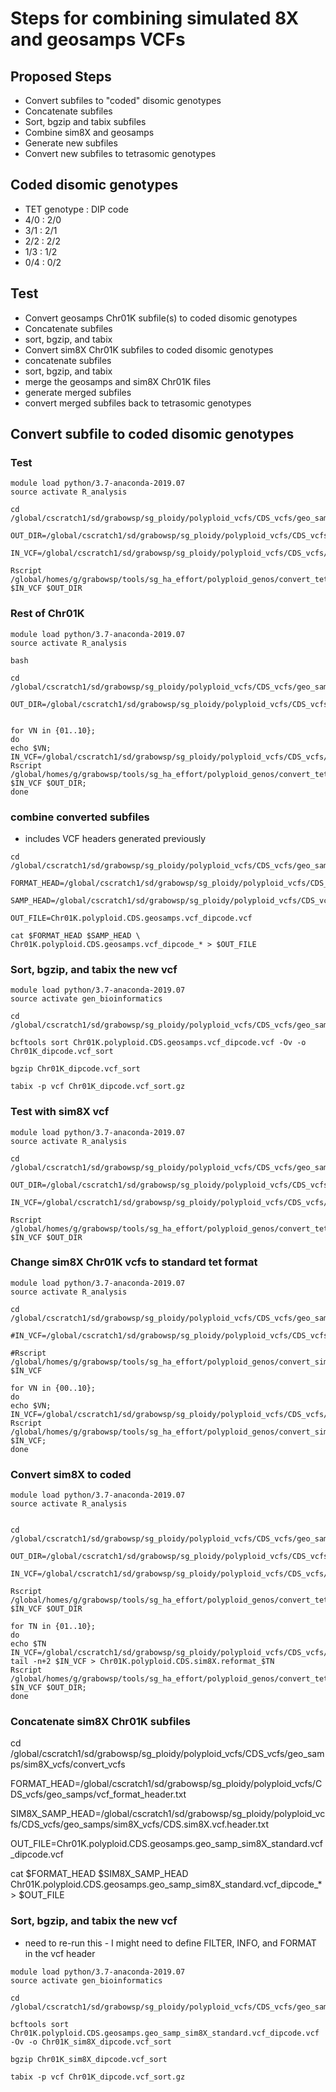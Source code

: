 # Steps for combining simulated 8X and geosamps VCFs

## Proposed Steps
* Convert subfiles to "coded" disomic genotypes
* Concatenate subfiles
* Sort, bgzip and tabix subfiles
* Combine sim8X and geosamps
* Generate new subfiles
* Convert new subfiles to tetrasomic genotypes

## Coded disomic genotypes
* TET genotype : DIP code
* 4/0 : 2/0
* 3/1 : 2/1
* 2/2 : 2/2
* 1/3 : 1/2
* 0/4 : 0/2

## Test
* Convert geosamps Chr01K subfile(s) to coded disomic genotypes
* Concatenate subfiles
* sort, bgzip, and tabix
* Convert sim8X Chr01K subfiles to coded disomic genotypes
* concatenate subfiles
* sort, bgzip, and tabix
* merge the geosamps and sim8X Chr01K files
* generate merged subfiles
* convert merged subfiles back to tetrasomic genotypes

## Convert subfile to coded disomic genotypes
### Test
```
module load python/3.7-anaconda-2019.07
source activate R_analysis

cd /global/cscratch1/sd/grabowsp/sg_ploidy/polyploid_vcfs/CDS_vcfs/geo_samps/convert_vcfs

OUT_DIR=/global/cscratch1/sd/grabowsp/sg_ploidy/polyploid_vcfs/CDS_vcfs/geo_samps/convert_vcfs

IN_VCF=/global/cscratch1/sd/grabowsp/sg_ploidy/polyploid_vcfs/CDS_vcfs/geo_samps/Chr01K.polyploid.CDS.geosamps.vcf_00

Rscript /global/homes/g/grabowsp/tools/sg_ha_effort/polyploid_genos/convert_tet_to_dipcoded_vcf.r $IN_VCF $OUT_DIR

```
### Rest of Chr01K
```
module load python/3.7-anaconda-2019.07
source activate R_analysis

bash

cd /global/cscratch1/sd/grabowsp/sg_ploidy/polyploid_vcfs/CDS_vcfs/geo_samps/convert_vcfs

OUT_DIR=/global/cscratch1/sd/grabowsp/sg_ploidy/polyploid_vcfs/CDS_vcfs/geo_samps/convert_vcfs


for VN in {01..10};
do
echo $VN;
IN_VCF=/global/cscratch1/sd/grabowsp/sg_ploidy/polyploid_vcfs/CDS_vcfs/geo_samps/Chr01K.polyploid.CDS.geosamps.vcf_$VN
Rscript /global/homes/g/grabowsp/tools/sg_ha_effort/polyploid_genos/convert_tet_to_dipcoded_vcf.r $IN_VCF $OUT_DIR;
done

```
### combine converted subfiles
* includes VCF headers generated previously
```
cd /global/cscratch1/sd/grabowsp/sg_ploidy/polyploid_vcfs/CDS_vcfs/geo_samps/convert_vcfs

FORMAT_HEAD=/global/cscratch1/sd/grabowsp/sg_ploidy/polyploid_vcfs/CDS_vcfs/geo_samps/vcf_format_header.txt

SAMP_HEAD=/global/cscratch1/sd/grabowsp/sg_ploidy/polyploid_vcfs/CDS_vcfs/geo_samps/CDS.geosamps.vcf.header.txt

OUT_FILE=Chr01K.polyploid.CDS.geosamps.vcf_dipcode.vcf

cat $FORMAT_HEAD $SAMP_HEAD \
Chr01K.polyploid.CDS.geosamps.vcf_dipcode_* > $OUT_FILE

```
### Sort, bgzip, and tabix the new vcf
```
module load python/3.7-anaconda-2019.07
source activate gen_bioinformatics

cd /global/cscratch1/sd/grabowsp/sg_ploidy/polyploid_vcfs/CDS_vcfs/geo_samps/convert_vcfs

bcftools sort Chr01K.polyploid.CDS.geosamps.vcf_dipcode.vcf -Ov -o Chr01K_dipcode.vcf_sort

bgzip Chr01K_dipcode.vcf_sort

tabix -p vcf Chr01K_dipcode.vcf_sort.gz
```
### Test with sim8X vcf
```
module load python/3.7-anaconda-2019.07
source activate R_analysis

cd /global/cscratch1/sd/grabowsp/sg_ploidy/polyploid_vcfs/CDS_vcfs/geo_samps/sim8X_vcfs/convert_vcfs
 
OUT_DIR=/global/cscratch1/sd/grabowsp/sg_ploidy/polyploid_vcfs/CDS_vcfs/geo_samps/sim8X_vcfs/convert_vcfs

IN_VCF=/global/cscratch1/sd/grabowsp/sg_ploidy/polyploid_vcfs/CDS_vcfs/geo_samps/sim8X_vcfs/Chr01K.polyploid.CDS.geosamps.geo_samp_sim8X_standard.vcf_00

Rscript /global/homes/g/grabowsp/tools/sg_ha_effort/polyploid_genos/convert_tet_to_dipcoded_vcf.r $IN_VCF $OUT_DIR

```
### Change sim8X Chr01K vcfs to standard tet format
```
module load python/3.7-anaconda-2019.07
source activate R_analysis

cd /global/cscratch1/sd/grabowsp/sg_ploidy/polyploid_vcfs/CDS_vcfs/geo_samps/sim8X_vcfs

#IN_VCF=/global/cscratch1/sd/grabowsp/sg_ploidy/polyploid_vcfs/CDS_vcfs/geo_samps/sim8X_vcfs/Chr01K.polyploid.CDS.geosamps.geo_samp_sim8X_AltDosage.vcf_01

#Rscript /global/homes/g/grabowsp/tools/sg_ha_effort/polyploid_genos/convert_sim8X_VCF_to_standard.r $IN_VCF

for VN in {00..10};
do
echo $VN;
IN_VCF=/global/cscratch1/sd/grabowsp/sg_ploidy/polyploid_vcfs/CDS_vcfs/geo_samps/sim8X_vcfs/Chr01K.polyploid.CDS.geosamps.geo_samp_sim8X_AltDosage.vcf_$VN
Rscript /global/homes/g/grabowsp/tools/sg_ha_effort/polyploid_genos/convert_sim8X_VCF_to_standard.r $IN_VCF;
done

```
### Convert sim8X to coded
```
module load python/3.7-anaconda-2019.07
source activate R_analysis


cd /global/cscratch1/sd/grabowsp/sg_ploidy/polyploid_vcfs/CDS_vcfs/geo_samps/sim8X_vcfs/convert_vcfs

OUT_DIR=/global/cscratch1/sd/grabowsp/sg_ploidy/polyploid_vcfs/CDS_vcfs/geo_samps/sim8X_vcfs/convert_vcfs

IN_VCF=/global/cscratch1/sd/grabowsp/sg_ploidy/polyploid_vcfs/CDS_vcfs/geo_samps/sim8X_vcfs/Chr01K.polyploid.CDS.geosamps.geo_samp_sim8X_standard.vcf_00

Rscript /global/homes/g/grabowsp/tools/sg_ha_effort/polyploid_genos/convert_tet_to_dipcoded_vcf.r $IN_VCF $OUT_DIR

for TN in {01..10};
do
echo $TN
IN_VCF=/global/cscratch1/sd/grabowsp/sg_ploidy/polyploid_vcfs/CDS_vcfs/geo_samps/sim8X_vcfs/Chr01K.polyploid.CDS.geosamps.geo_samp_sim8X_standard.vcf_$TN
tail -n+2 $IN_VCF > Chr01K.polyploid.CDS.sim8X.reformat_$TN
Rscript /global/homes/g/grabowsp/tools/sg_ha_effort/polyploid_genos/convert_tet_to_dipcoded_vcf.r $IN_VCF $OUT_DIR;
done

```
### Concatenate sim8X Chr01K subfiles

cd /global/cscratch1/sd/grabowsp/sg_ploidy/polyploid_vcfs/CDS_vcfs/geo_samps/sim8X_vcfs/convert_vcfs

FORMAT_HEAD=/global/cscratch1/sd/grabowsp/sg_ploidy/polyploid_vcfs/CDS_vcfs/geo_samps/vcf_format_header.txt

SIM8X_SAMP_HEAD=/global/cscratch1/sd/grabowsp/sg_ploidy/polyploid_vcfs/CDS_vcfs/geo_samps/sim8X_vcfs/CDS.sim8X.vcf.header.txt

OUT_FILE=Chr01K.polyploid.CDS.geosamps.geo_samp_sim8X_standard.vcf_dipcode.vcf

cat $FORMAT_HEAD $SIM8X_SAMP_HEAD Chr01K.polyploid.CDS.geosamps.geo_samp_sim8X_standard.vcf_dipcode_* > $OUT_FILE

### Sort, bgzip, and tabix the new vcf

* need to re-run this - I might need to define FILTER, INFO, and FORMAT in the
vcf header
```
module load python/3.7-anaconda-2019.07
source activate gen_bioinformatics

cd /global/cscratch1/sd/grabowsp/sg_ploidy/polyploid_vcfs/CDS_vcfs/geo_samps/sim8X_vcfs/convert_vcfs

bcftools sort Chr01K.polyploid.CDS.geosamps.geo_samp_sim8X_standard.vcf_dipcode.vcf -Ov -o Chr01K_sim8X_dipcode.vcf_sort

bgzip Chr01K_sim8X_dipcode.vcf_sort

tabix -p vcf Chr01K_dipcode.vcf_sort.gz
```

